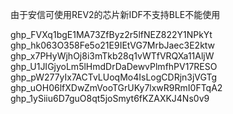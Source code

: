 由于安信可使用REV2的芯片新IDF不支持BLE不能使用

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
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
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
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
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
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
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
